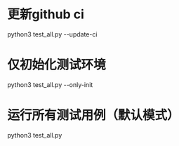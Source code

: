 # 更新github ci
python3 test_all.py --update-ci

# 仅初始化测试环境
python3 test_all.py --only-init

# 运行所有测试用例（默认模式）
python3 test_all.py
